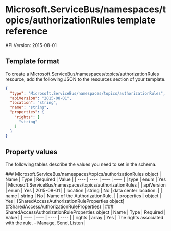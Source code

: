 # Microsoft.ServiceBus/namespaces/topics/authorizationRules template reference
API Version: 2015-08-01
## Template format

To create a Microsoft.ServiceBus/namespaces/topics/authorizationRules resource, add the following JSON to the resources section of your template.

```json
{
  "type": "Microsoft.ServiceBus/namespaces/topics/authorizationRules",
  "apiVersion": "2015-08-01",
  "location": "string",
  "name": "string",
  "properties": {
    "rights": [
      "string"
    ]
  }
}
```
## Property values

The following tables describe the values you need to set in the schema.

<a id="Microsoft.ServiceBus/namespaces/topics/authorizationRules" />
### Microsoft.ServiceBus/namespaces/topics/authorizationRules object
|  Name | Type | Required | Value |
|  ---- | ---- | ---- | ---- |
|  type | enum | Yes | Microsoft.ServiceBus/namespaces/topics/authorizationRules |
|  apiVersion | enum | Yes | 2015-08-01 |
|  location | string | No | data center location. |
|  name | string | No | Name of the AuthorizationRule. |
|  properties | object | Yes | [SharedAccessAuthorizationRuleProperties object](#SharedAccessAuthorizationRuleProperties) |


<a id="SharedAccessAuthorizationRuleProperties" />
### SharedAccessAuthorizationRuleProperties object
|  Name | Type | Required | Value |
|  ---- | ---- | ---- | ---- |
|  rights | array | Yes | The rights associated with the rule. - Manage, Send, Listen |

